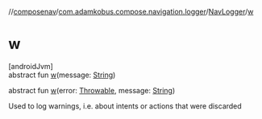 //[composenav](../../../index.md)/[com.adamkobus.compose.navigation.logger](../index.md)/[NavLogger](index.md)/[w](w.md)

# w

[androidJvm]\
abstract fun [w](w.md)(message: [String](https://kotlinlang.org/api/latest/jvm/stdlib/kotlin/-string/index.html))

abstract fun [w](w.md)(error: [Throwable](https://kotlinlang.org/api/latest/jvm/stdlib/kotlin/-throwable/index.html), message: [String](https://kotlinlang.org/api/latest/jvm/stdlib/kotlin/-string/index.html))

Used to log warnings, i.e. about intents or actions that were discarded
